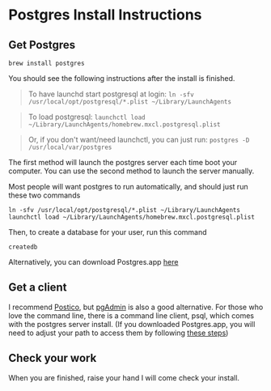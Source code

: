 # Postgres Install Instructions

## Get Postgres

```
brew install postgres
```

You should see the following instructions after the install is finished.

> To have launchd start postgresql at login:
  `ln -sfv /usr/local/opt/postgresql/*.plist ~/Library/LaunchAgents`
  
>To load postgresql:
  `launchctl load ~/Library/LaunchAgents/homebrew.mxcl.postgresql.plist`

>Or, if you don't want/need launchctl, you can just run:
  `postgres -D /usr/local/var/postgres`

The first method will launch the postgres server each time boot your computer. You can use the second method to launch the server manually.

Most people will want postgres to run automatically, and should just run these two commands

```
ln -sfv /usr/local/opt/postgresql/*.plist ~/Library/LaunchAgents
launchctl load ~/Library/LaunchAgents/homebrew.mxcl.postgresql.plist
```

Then, to create a database for your user, run this command

```
createdb
```


Alternatively, you can download Postgres.app [here](http://postgresapp.com/)

## Get a client

I recommend [Postico](https://eggerapps.at/postico/), but [pgAdmin](http://www.pgadmin.org/download/macosx.php) is also a good alternative. For those who love the command line, there is a command line client, psql, which comes with the postgres server install. (If you downloaded Postgres.app, you will need to adjust your path to access them by following [these steps](http://postgresapp.com/documentation/cli-tools.html))

## Check your work

When you are finished, raise your hand I will come check your install.
